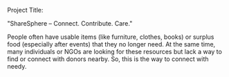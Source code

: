 Project Title:

"ShareSphere – Connect. Contribute. Care."

People often have usable items (like furniture, clothes, books) or surplus food (especially after events) that they no longer need.
At the same time, many individuals or NGOs are looking for these resources but lack a way to find or connect with donors nearby.
So, this is the way to connect with needy.
